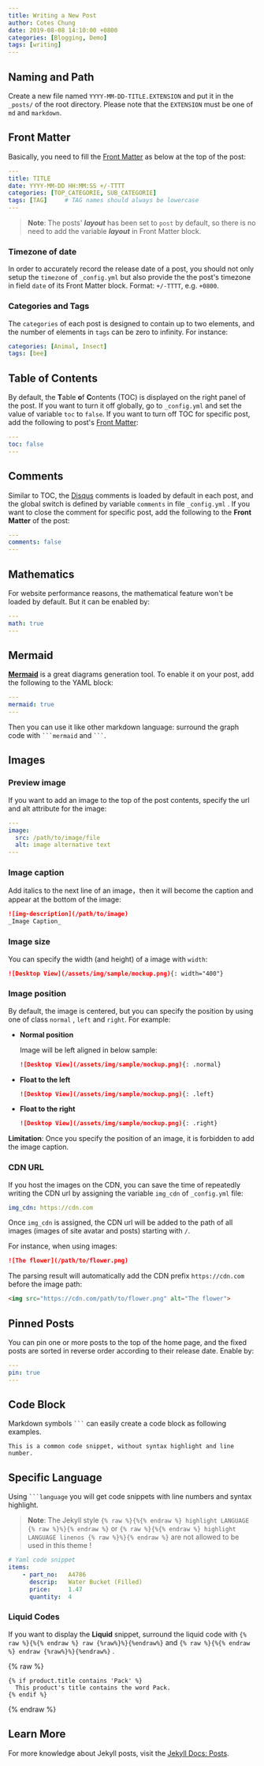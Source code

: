 ```yaml
---
title: Writing a New Post
author: Cotes Chung
date: 2019-08-08 14:10:00 +0800
categories: [Blogging, Demo]
tags: [writing]
---
```


## Naming and Path

Create a new file named `YYYY-MM-DD-TITLE.EXTENSION` and put it in the `_posts/` of the root directory. Please note that the `EXTENSION` must be one of `md` and `markdown`.

## Front Matter

Basically, you need to fill the [Front Matter](https://jekyllrb.com/docs/front-matter/) as below at the top of the post:

```yaml
---
title: TITLE
date: YYYY-MM-DD HH:MM:SS +/-TTTT
categories: [TOP_CATEGORIE, SUB_CATEGORIE]
tags: [TAG]     # TAG names should always be lowercase
---
```

> **Note**: The posts' ***layout*** has been set to `post` by default, so there is no need to add the variable ***layout*** in Front Matter block.

### Timezone of date

In order to accurately record the release date of a post, you should not only setup the `timezone` of `_config.yml` but also provide the the post's timezone in field `date` of its Front Matter block. Format: `+/-TTTT`, e.g. `+0800`.

### Categories and Tags

The `categories` of each post is designed to contain up to two elements, and the number of elements in `tags` can be zero to infinity. For instance:

```yaml
categories: [Animal, Insect]
tags: [bee]
```

## Table of Contents

By default, the **T**able **o**f **C**ontents (TOC) is displayed on the right panel of the post. If you want to turn it off globally, go to `_config.yml` and set the value of variable `toc` to `false`. If you want to turn off TOC for specific post, add the following to post's [Front Matter](https://jekyllrb.com/docs/front-matter/):

```yaml
---
toc: false
---
```

## Comments

Similar to TOC, the [Disqus](https://disqus.com/) comments is loaded by default in each post, and the global switch is defined by variable `comments` in file `_config.yml` . If you want to close the comment for specific post, add the following to the **Front Matter** of the post:

```yaml
---
comments: false
---
```

## Mathematics

For website performance reasons, the mathematical feature won't be loaded by default. But it can be enabled by:

```yaml
---
math: true
---
```

## Mermaid

[**Mermaid**](https://github.com/mermaid-js/mermaid) is a great diagrams generation tool. To enable it on your post, add the following to the YAML block:

```yml
---
mermaid: true
---
```

Then you can use it like other markdown language: surround the graph code with ```` ```mermaid ```` and ```` ``` ````.

## Images

### Preview image

If you want to add an image to the top of the post contents, specify the url and alt attribute for the image:

```yaml
---
image:
  src: /path/to/image/file
  alt: image alternative text
---
```

### Image caption

Add italics to the next line of an image，then it will become the caption and appear at the bottom of the image:

```markdown
![img-description](/path/to/image)
_Image Caption_
```

### Image size

You can specify the width (and height) of a image with `width`:

```markdown
![Desktop View](/assets/img/sample/mockup.png){: width="400"}
```

### Image position

By default, the image is centered, but you can specify the position by using one of class `normal` , `left` and `right`. For example:

- **Normal position**

  Image will be left aligned in below sample:

  ```markdown
  ![Desktop View](/assets/img/sample/mockup.png){: .normal}
  ```

- **Float to the left**

  ```markdown
  ![Desktop View](/assets/img/sample/mockup.png){: .left}
  ```

- **Float to the right**

  ```markdown
  ![Desktop View](/assets/img/sample/mockup.png){: .right}
  ```

**Limitation**: Once you specify the position of an image, it is forbidden to add the image caption.

### CDN URL

If you host the images on the CDN, you can save the time of repeatedly writing the CDN url by assigning the variable `img_cdn` of `_config.yml` file:

```yaml
img_cdn: https://cdn.com
```

Once `img_cdn` is assigned, the CDN url will be added to the path of all images (images of site avatar and posts) starting with `/`.

For instance, when using images:

```markdown
![The flower](/path/to/flower.png)
```

The parsing result will automatically add the CDN prefix `https://cdn.com` before the image path:

```html
<img src="https://cdn.com/path/to/flower.png" alt="The flower">
```

## Pinned Posts

You can pin one or more posts to the top of the home page, and the fixed posts are sorted in reverse order according to their release date. Enable by:

```yaml
---
pin: true
---
```

## Code Block

Markdown symbols ```` ``` ```` can easily create a code block as following examples.

```
This is a common code snippet, without syntax highlight and line number.
```

## Specific Language

Using ```` ```language ```` you will get code snippets with line numbers and syntax highlight.

> **Note**: The Jekyll style `{% raw %}{%{% endraw %} highlight LANGUAGE {% raw %}%}{% endraw %}` or `{% raw %}{%{% endraw %} highlight LANGUAGE linenos {% raw %}%}{% endraw %}` are not allowed to be used in this theme !

```yaml
# Yaml code snippet
items:
    - part_no:   A4786
      descrip:   Water Bucket (Filled)
      price:     1.47
      quantity:  4
```

### Liquid Codes

If you want to display the **Liquid** snippet, surround the liquid code with `{% raw %}{%{% endraw %} raw {%raw%}%}{%endraw%}` and `{% raw %}{%{% endraw %} endraw {%raw%}%}{%endraw%}` .

{% raw %}
```liquid
{% if product.title contains 'Pack' %}
  This product's title contains the word Pack.
{% endif %}
```
{% endraw %}

## Learn More

For more knowledge about Jekyll posts, visit the [Jekyll Docs: Posts](https://jekyllrb.com/docs/posts/).

